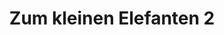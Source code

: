 ---
title: "Zum kleinen Elefanten 2"
url: /wuppertal/zum-kleinen-elefanten-2/
shop: Gebrauchtwaren
---
